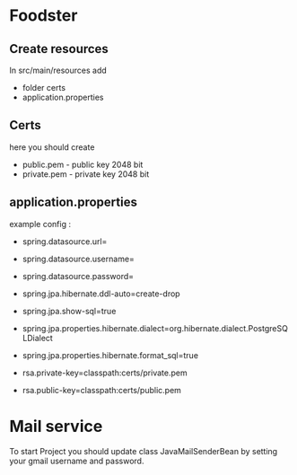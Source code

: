 # Foodster

## Create resources
In src/main/resources add
- folder certs
- application.properties

## Certs
here you should create 
- public.pem - public key 2048 bit
- private.pem - private key 2048 bit

## application.properties
example config : 
- spring.datasource.url=
- spring.datasource.username=
- spring.datasource.password=
- spring.jpa.hibernate.ddl-auto=create-drop
- spring.jpa.show-sql=true
- spring.jpa.properties.hibernate.dialect=org.hibernate.dialect.PostgreSQLDialect
- spring.jpa.properties.hibernate.format_sql=true

- rsa.private-key=classpath:certs/private.pem
- rsa.public-key=classpath:certs/public.pem

# Mail service
To start Project you should update class JavaMailSenderBean by setting your gmail username and password.
